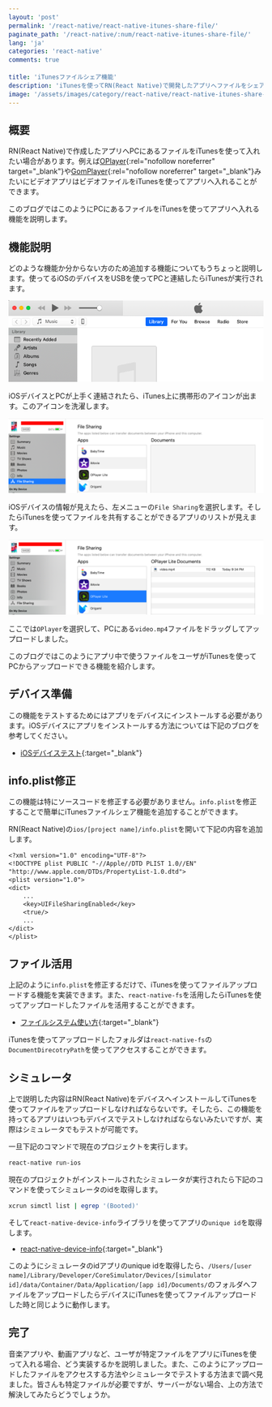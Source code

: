 ```yaml
---
layout: 'post'
permalink: '/react-native/react-native-itunes-share-file/'
paginate_path: '/react-native/:num/react-native-itunes-share-file/'
lang: 'ja'
categories: 'react-native'
comments: true

title: 'iTunesファイルシェア機能'
description: 'iTunesを使ってRN(React Native)で開発したアプリへファイルをシェアする方法について説明します。'
image: '/assets/images/category/react-native/react-native-itunes-share-file/background.jpg'
---
```



## 概要
RN(React Native)で作成したアプリへPCにあるファイルをiTunesを使って入れたい場合があります。例えば[OPlayer](https://itunes.apple.com/app/oplayer-video-player-classic-media-streaming/id344784375?mt=8&ign-mpt=uo%3D8){:rel="nofollow noreferrer" target="_blank"}や[GomPlayer](https://itunes.apple.com/app/gom-player/id672542880?mt=8){:rel="nofollow noreferrer" target="_blank"}みたいにビデオアプリはビデオファイルをiTunesを使ってアプリへ入れることができます。

このブログではこのようにPCにあるファイルをiTunesを使ってアプリへ入れる機能を説明します。


## 機能説明
どのような機能か分からない方のため追加する機能についてもうちょっと説明します。使ってるiOSのデバイスをUSBを使ってPCと連結したらiTunesが実行されます。

![itunesとデバイス連結](/assets/images/category/react-native/react-native-itunes-share-file/connect-itunes.png)

iOSデバイスとPCが上手く連結されたら、iTunes上に携帯形のアイコンが出ます。このアイコンを洗濯します。

![itunesの携帯情報](/assets/images/category/react-native/react-native-itunes-share-file/iphone-info.png)

iOSデバイスの情報が見えたら、左メニューの```File Sharing```を選択します。そしたらiTunesを使ってファイルを共有することができるアプリのリストが見えます。

![itunesファイルアップロード](/assets/images/category/react-native/react-native-itunes-share-file/upload-file.png)

ここでは```OPlayer```を選択して、PCにある```video.mp4```ファイルをドラッグしてアップロードしました。

このブログではこのようにアプリ中で使うファイルをユーザがiTunesを使ってPCからアップロードできる機能を紹介します。


## デバイス準備
この機能をテストするためにはアプリをデバイスにインストールする必要があります。iOSデバイスにアプリをインストールする方法については下記のブログを参考してください。

- [iOSデバイステスト]({{site.url}}/{{page.categories}}/ios-test-on-device/){:target="_blank"}


## info.plist修正
この機能は特にソースコードを修正する必要がありません。```info.plist```を修正することで簡単にiTunesファイルシェア機能を追加することができます。

RN(React Native)の```ios/[project name]/info.plist```を開いて下記の内容を追加します。

```
<?xml version="1.0" encoding="UTF-8"?>
<!DOCTYPE plist PUBLIC "-//Apple//DTD PLIST 1.0//EN" "http://www.apple.com/DTDs/PropertyList-1.0.dtd">
<plist version="1.0">
<dict>
    ...
    <key>UIFileSharingEnabled</key>
    <true/>
    ...
</dict>
</plist>
```

## ファイル活用
上記のように```info.plist```を修正するだけで、iTunesを使ってファイルアップロードする機能を実装できます。また、```react-native-fs```を活用したらiTunesを使ってアップロードしたファイルを活用することができます。

- [ファイルシステム使い方]({{site.url}}/{{page.categories}}/react-native-fs/){:target="_blank"}

iTunesを使ってアップロードしたフォルダは```react-native-fs```の```DocumentDirecotryPath```を使ってアクセスすることができます。


## シミュレータ
上で説明した内容はRN(React Native)をデバイスへインストールしてiTunesを使ってファイルをアップロードしなければならないです。そしたら、この機能を持ってるアプリはいつもデバイスでテストしなければならないみたいですが、実際はシミュレータでもテストが可能です。

一旦下記のコマンドで現在のプロジェクトを実行します。

```bash
react-native run-ios
```

現在のプロジェクトがインストールされたシミュレータが実行されたら下記のコマンドを使ってシミュレータのidを取得します。

```bash
xcrun simctl list | egrep '(Booted)'
```

そして```react-native-device-info```ライブラリを使ってアプリの```unique id```を取得します。

- [react-native-device-info]({{site.url}}/{{page.categories}}/react-native-device-info/){:target="_blank"}

このようにシミュレータのidアプリのunique idを取得したら、```/Users/[user name]/Library/Developer/CoreSimulator/Devices/[simulator id]/data/Container/Data/Application/[app id]/Documents/```のフォルダへファイルをアップロードしたらデバイスにiTunesを使ってファイルアップロードした時と同じように動作します。


## 完了
音楽アプリや、動画アプリなど、ユーザが特定ファイルをアプリにiTunesを使って入れる場合、どう実装するかを説明しました。また、このようにアップロードしたファイルをアクセスする方法やシミュレータでテストする方法まで調べ見ました。皆さんも特定ファイルが必要ですが、サーバーがない場合、上の方法で解決してみたらどうでしょうか。